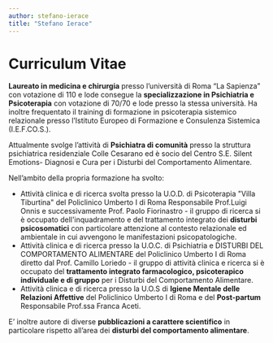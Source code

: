 ```yaml
---
author: stefano-ierace
title: "Stefano Ierace"
---
```

# Curriculum Vitae

**Laureato in medicina e chirurgia** presso l’università di Roma  “La Sapienza” con votazione di 110 e lode consegue la **specializzazione in Psichiatria e Psicoterapia** con votazione di 70/70 e lode  presso la stessa università. Ha inoltre frequentato il training di formazione in psicoterapia sistemico relazionale presso l’Istituto Europeo di Formazione e Consulenza Sistemica (I.E.F.CO.S.). 

Attualmente svolge l’attività di **Psichiatra di comunità** presso la struttura psichiatrica residenziale  Colle Cesarano ed è socio del Centro S.E. Silent Emotions- Diagnosi e Cura per i Disturbi del Comportamento Alimentare.

Nell’ambito della propria formazione ha svolto:

- Attività clinica e di ricerca svolta presso la U.O.D. di Psicoterapia "Villa Tiburtina" del Policlinico Umberto I di Roma  Responsabile Prof.Luigi Onnis e successivamente Prof. Paolo Fiorinastro - il gruppo di ricerca si è  occupato dell'inquadramento e del trattamento integrato dei **disturbi psicosomatici** con particolare attenzione al contesto relazionale ed ambientale in cui avvengono le manifestazioni psicopatologiche.
- Attività clinica e di ricerca presso la U.O.C. di Psichiatria e DISTURBI DEL COMPORTAMENTO ALIMENTARE  del Policlinico Umberto I di Roma diretto dal Prof. Camillo Loriedo - il gruppo di attività clinica e ricerca si è occupato del **trattamento integrato farmacologico, psicoterapico individuale e di gruppo** per i Disturbi del Comportamento Alimentare.
- Attività clinica e di ricerca presso la U.O.S di **Igiene Mentale delle Relazioni Affettive** del Policlinico Umberto I di Roma e del **Post-partum** Responsabile Prof.ssa Franca Aceti.
 
E’ inoltre autore di diverse **pubblicazioni a carattere scientifico** in particolare rispetto all’area dei **disturbi del comportamento alimentare**.

